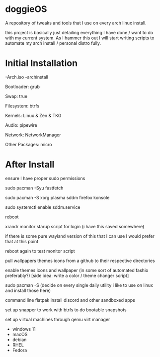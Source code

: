 # doggieOS
A repository of tweaks and tools that I use on every arch linux install.

this project is basically just detailing everything I have done / want to do with my current system. As I hammer this out I will start writing scripts to automate my arch install / personal distro fully.

# Initial Installation 
-Arch.iso
-archinstall

Bootloader: grub

Swap: true

Filesystem: btrfs

Kernels: Linux & Zen & TKG

Audio: pipewire

Network: NetworkManager

Other Packages: micro

# After Install
ensure I have proper sudo permissions

sudo pacman -Syu fastfetch

sudo pacman -S xorg plasma sddm firefox konsole

sudo systemctl enable sddm.service

reboot

xrandr monitor starup script for login (i have this saved somewhere)

if there is some pure wayland version of this that I can use I would prefer that at this point

reboot again to test monitor script

pull wallpapers themes icons from a github to their respective directories

enable themes icons and wallpaper (in some sort of automated fashio preferably?) [side idea: write a color / theme changer script]

sudo pacman -S (decide on every single daily utility i like to use on linux and install those here)

command line flatpak install discord and other sandboxed apps

set up snapper to work with btrfs to do bootable snapshots

set up virtual machines through qemu virt manager
- windows 11
- macOS
- debian
- RHEL
- Fedora
